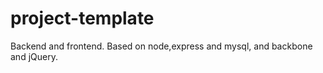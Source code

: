 project-template
================

Backend and frontend. Based on node,express and mysql, and backbone and jQuery.
